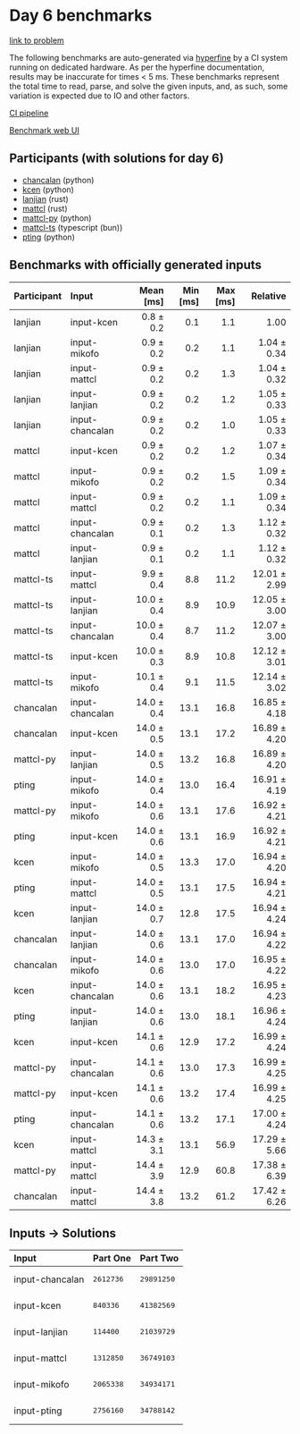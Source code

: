 # Day 6 benchmarks

[link to problem](https://adventofcode.com/2023/day/6)

The following benchmarks are auto-generated via
[hyperfine](https://github.com/sharkdp/hyperfine) by a CI system running on
dedicated hardware. As per the hyperfine documentation, results may be
inaccurate for times < 5 ms. These benchmarks represent the total time to read,
parse, and solve the given inputs, and, as such, some variation is expected due
to IO and other factors.

[CI pipeline](http://ci.papercode.net:8080/teams/main/pipelines/aoc2023)

[Benchmark web UI](https://aoc.ancalagon.black)


## Participants (with solutions for day 6)

- [chancalan](https://github.com/chancalan/aoc2023) (python)
- [kcen](https://github.com/kcen/aoc2023) (python)
- [lanjian](https://github.com/lanjian/aoc-2023) (rust)
- [mattcl](https://github.com/mattcl/aoc2023) (rust)
- [mattcl-py](https://github.com/mattcl/aoc2023-py) (python)
- [mattcl-ts](https://github.com/mattcl/aoc2023-js) (typescript (bun))
- [pting](https://github.com/pting/aoc2023) (python)


## Benchmarks with officially generated inputs

| Participant | Input | Mean [ms] | Min [ms] | Max [ms] | Relative |
|:---|:---|---:|---:|---:|---:|
| lanjian | input-kcen | 0.8 ± 0.2 | 0.1 | 1.1 | 1.00 |
| lanjian | input-mikofo | 0.9 ± 0.2 | 0.2 | 1.1 | 1.04 ± 0.34 |
| lanjian | input-mattcl | 0.9 ± 0.2 | 0.2 | 1.3 | 1.04 ± 0.32 |
| lanjian | input-lanjian | 0.9 ± 0.2 | 0.2 | 1.2 | 1.05 ± 0.33 |
| lanjian | input-chancalan | 0.9 ± 0.2 | 0.2 | 1.0 | 1.05 ± 0.33 |
| mattcl | input-kcen | 0.9 ± 0.2 | 0.2 | 1.2 | 1.07 ± 0.34 |
| mattcl | input-mikofo | 0.9 ± 0.2 | 0.2 | 1.5 | 1.09 ± 0.34 |
| mattcl | input-mattcl | 0.9 ± 0.2 | 0.2 | 1.1 | 1.09 ± 0.34 |
| mattcl | input-chancalan | 0.9 ± 0.1 | 0.2 | 1.3 | 1.12 ± 0.32 |
| mattcl | input-lanjian | 0.9 ± 0.1 | 0.2 | 1.1 | 1.12 ± 0.32 |
| mattcl-ts | input-mattcl | 9.9 ± 0.4 | 8.8 | 11.2 | 12.01 ± 2.99 |
| mattcl-ts | input-lanjian | 10.0 ± 0.4 | 8.9 | 10.9 | 12.05 ± 3.00 |
| mattcl-ts | input-chancalan | 10.0 ± 0.4 | 8.7 | 11.2 | 12.07 ± 3.00 |
| mattcl-ts | input-kcen | 10.0 ± 0.3 | 8.9 | 10.8 | 12.12 ± 3.01 |
| mattcl-ts | input-mikofo | 10.1 ± 0.4 | 9.1 | 11.5 | 12.14 ± 3.02 |
| chancalan | input-chancalan | 14.0 ± 0.4 | 13.1 | 16.8 | 16.85 ± 4.18 |
| chancalan | input-kcen | 14.0 ± 0.5 | 13.1 | 17.2 | 16.89 ± 4.20 |
| mattcl-py | input-lanjian | 14.0 ± 0.5 | 13.2 | 16.8 | 16.89 ± 4.20 |
| pting | input-mikofo | 14.0 ± 0.4 | 13.0 | 16.4 | 16.91 ± 4.19 |
| mattcl-py | input-mikofo | 14.0 ± 0.6 | 13.1 | 17.6 | 16.92 ± 4.21 |
| pting | input-kcen | 14.0 ± 0.6 | 13.1 | 16.9 | 16.92 ± 4.21 |
| kcen | input-mikofo | 14.0 ± 0.5 | 13.3 | 17.0 | 16.94 ± 4.20 |
| pting | input-mattcl | 14.0 ± 0.5 | 13.1 | 17.5 | 16.94 ± 4.21 |
| kcen | input-lanjian | 14.0 ± 0.7 | 12.8 | 17.5 | 16.94 ± 4.24 |
| chancalan | input-lanjian | 14.0 ± 0.6 | 13.1 | 17.0 | 16.94 ± 4.22 |
| chancalan | input-mikofo | 14.0 ± 0.6 | 13.0 | 17.0 | 16.95 ± 4.22 |
| kcen | input-chancalan | 14.0 ± 0.6 | 13.1 | 18.2 | 16.95 ± 4.23 |
| pting | input-lanjian | 14.0 ± 0.6 | 13.0 | 18.1 | 16.96 ± 4.24 |
| kcen | input-kcen | 14.1 ± 0.6 | 12.9 | 17.2 | 16.99 ± 4.24 |
| mattcl-py | input-chancalan | 14.1 ± 0.6 | 13.0 | 17.3 | 16.99 ± 4.25 |
| mattcl-py | input-kcen | 14.1 ± 0.6 | 13.2 | 17.4 | 16.99 ± 4.25 |
| pting | input-chancalan | 14.1 ± 0.6 | 13.2 | 17.1 | 17.00 ± 4.24 |
| kcen | input-mattcl | 14.3 ± 3.1 | 13.1 | 56.9 | 17.29 ± 5.66 |
| mattcl-py | input-mattcl | 14.4 ± 3.9 | 12.9 | 60.8 | 17.38 ± 6.39 |
| chancalan | input-mattcl | 14.4 ± 3.8 | 13.2 | 61.2 | 17.42 ± 6.26 |


## Inputs -> Solutions

| Input | Part One | Part Two |
|:---|:---|:---|
|input-chancalan|<pre>2612736</pre>|<pre>29891250</pre>|
|input-kcen|<pre>840336</pre>|<pre>41382569</pre>|
|input-lanjian|<pre>114400</pre>|<pre>21039729</pre>|
|input-mattcl|<pre>1312850</pre>|<pre>36749103</pre>|
|input-mikofo|<pre>2065338</pre>|<pre>34934171</pre>|
|input-pting|<pre>2756160</pre>|<pre>34788142</pre>|